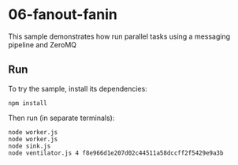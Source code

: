 # 06-fanout-fanin

This sample demonstrates how run parallel tasks using a messaging pipeline and ZeroMQ

## Run

To try the sample, install its dependencies:

```shell script
npm install
```

Then run (in separate terminals):

```shell script
node worker.js
node worker.js
node sink.js
node ventilator.js 4 f8e966d1e207d02c44511a58dccff2f5429e9a3b
```
